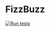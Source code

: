 # FizzBuzz
[![Run tests](https://github.com/chriselsbree/FizzBuzz/actions/workflows/build.yml/badge.svg)](https://github.com/chriselsbree/FizzBuzz/actions/workflows/build.yml)
